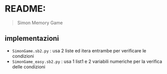 # README:
> Simon Memory Game

## implementazioni
- `SimonGame.sb2.py` : usa 2 liste ed itera entrambe per verificare le condizioni
- `SimonGame_easy.sb2.py` : usa 1 list1 e 2 variabili numeriche per la verifica delle condizioni
